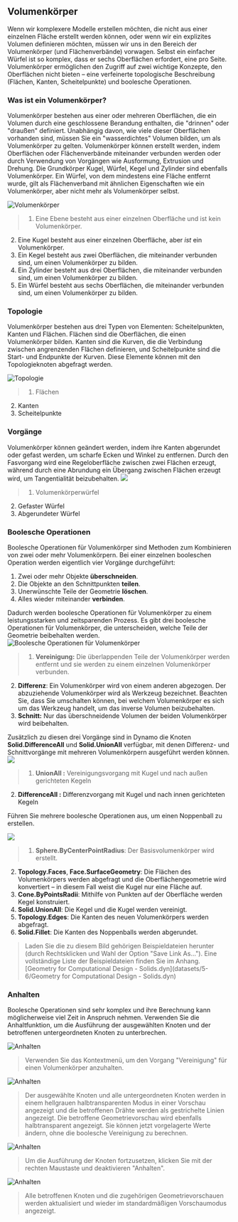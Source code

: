 

## Volumenkörper

Wenn wir komplexere Modelle erstellen möchten, die nicht aus einer einzelnen Fläche erstellt werden können, oder wenn wir ein explizites Volumen definieren möchten, müssen wir uns in den Bereich der Volumenkörper (und Flächenverbände) vorwagen. Selbst ein einfacher Würfel ist so komplex, dass er sechs Oberflächen erfordert, eine pro Seite. Volumenkörper ermöglichen den Zugriff auf zwei wichtige Konzepte, den Oberflächen nicht bieten – eine verfeinerte topologische Beschreibung (Flächen, Kanten, Scheitelpunkte) und boolesche Operationen.

### Was ist ein Volumenkörper?

Volumenkörper bestehen aus einer oder mehreren Oberflächen, die ein Volumen durch eine geschlossene Berandung enthalten, die "drinnen" oder "draußen" definiert. Unabhängig davon, wie viele dieser Oberflächen vorhanden sind, müssen Sie ein "wasserdichtes" Volumen bilden, um als Volumenkörper zu gelten. Volumenkörper können erstellt werden, indem Oberflächen oder Flächenverbände miteinander verbunden werden oder durch Verwendung von Vorgängen wie Ausformung, Extrusion und Drehung. Die Grundkörper Kugel, Würfel, Kegel und Zylinder sind ebenfalls Volumenkörper. Ein Würfel, von dem mindestens eine Fläche entfernt wurde, gilt als Flächenverband mit ähnlichen Eigenschaften wie ein Volumenkörper, aber nicht mehr als Volumenkörper selbst.

![Volumenkörper](images/5-6/Primitives.png)

> 1. Eine Ebene besteht aus einer einzelnen Oberfläche und ist kein Volumenkörper.
2. Eine Kugel besteht aus einer einzelnen Oberfläche, aber *ist* ein Volumenkörper.
3. Ein Kegel besteht aus zwei Oberflächen, die miteinander verbunden sind, um einen Volumenkörper zu bilden.
4. Ein Zylinder besteht aus drei Oberflächen, die miteinander verbunden sind, um einen Volumenkörper zu bilden.
5. Ein Würfel besteht aus sechs Oberflächen, die miteinander verbunden sind, um einen Volumenkörper zu bilden.

### Topologie

Volumenkörper bestehen aus drei Typen von Elementen: Scheitelpunkten, Kanten und Flächen. Flächen sind die Oberflächen, die einen Volumenkörper bilden. Kanten sind die Kurven, die die Verbindung zwischen angrenzenden Flächen definieren, und Scheitelpunkte sind die Start- und Endpunkte der Kurven. Diese Elemente können mit den Topologieknoten abgefragt werden.

![Topologie](images/5-6/Solid-topology.png)

> 1. Flächen
2. Kanten
3. Scheitelpunkte

### Vorgänge

Volumenkörper können geändert werden, indem ihre Kanten abgerundet oder gefast werden, um scharfe Ecken und Winkel zu entfernen. Durch den Fasvorgang wird eine Regeloberfläche zwischen zwei Flächen erzeugt, während durch eine Abrundung ein Übergang zwischen Flächen erzeugt wird, um Tangentialität beizubehalten. ![](images/5-6/SolidOperations.png)

> 1. Volumenkörperwürfel
2. Gefaster Würfel
3. Abgerundeter Würfel

### Boolesche Operationen

Boolesche Operationen für Volumenkörper sind Methoden zum Kombinieren von zwei oder mehr Volumenkörpern. Bei einer einzelnen booleschen Operation werden eigentlich vier Vorgänge durchgeführt:

1. Zwei oder mehr Objekte **überschneiden**.
2. Die Objekte an den Schnittpunkten **teilen**.
3. Unerwünschte Teile der Geometrie **löschen**.
4. Alles wieder miteinander **verbinden**.

Dadurch werden boolesche Operationen für Volumenkörper zu einem leistungsstarken und zeitsparenden Prozess. Es gibt drei boolesche Operationen für Volumenkörper, die unterscheiden, welche Teile der Geometrie beibehalten werden. ![Boolesche Operationen für Volumenkörper](images/5-6/SolidBooleans.png)

> 1. **Vereinigung:** Die überlappenden Teile der Volumenkörper werden entfernt und sie werden zu einem einzelnen Volumenkörper verbunden.
2. **Differenz**: Ein Volumenkörper wird von einem anderen abgezogen. Der abzuziehende Volumenkörper wird als Werkzeug bezeichnet. Beachten Sie, dass Sie umschalten können, bei welchem Volumenkörper es sich um das Werkzeug handelt, um das inverse Volumen beizubehalten.
3. **Schnitt:** Nur das überschneidende Volumen der beiden Volumenkörper wird beibehalten.

Zusätzlich zu diesen drei Vorgänge sind in Dynamo die Knoten **Solid.DifferenceAll** und **Solid.UnionAll** verfügbar, mit denen Differenz- und Schnittvorgänge mit mehreren Volumenkörpern ausgeführt werden können. ![](images/5-6/BooleanAll.png)

> 1. **UnionAll :** Vereinigungsvorgang mit Kugel und nach außen gerichteten Kegeln
2. **DifferenceAll :** Differenzvorgang mit Kugel und nach innen gerichteten Kegeln

Führen Sie mehrere boolesche Operationen aus, um einen Noppenball zu erstellen.

![](images/5-6/spikyBallExample.png)

> 1. **Sphere.ByCenterPointRadius**: Der Basisvolumenkörper wird erstellt.
2. **Topology.Faces**, **Face.SurfaceGeometry**: Die Flächen des Volumenkörpers werden abgefragt und die Oberflächengeometrie wird konvertiert – in diesem Fall weist die Kugel nur eine Fläche auf.
3. **Cone.ByPointsRadii**: Mithilfe von Punkten auf der Oberfläche werden Kegel konstruiert.
4. **Solid.UnionAll**: Die Kegel und die Kugel werden vereinigt.
5. **Topology.Edges**: Die Kanten des neuen Volumenkörpers werden abgefragt.
6. **Solid.Fillet**: Die Kanten des Noppenballs werden abgerundet.
> Laden Sie die zu diesem Bild gehörigen Beispieldateien herunter (durch Rechtsklicken und Wahl der Option "Save Link As..."). Eine vollständige Liste der Beispieldateien finden Sie im Anhang. [Geometry for Computational Design - Solids.dyn](datasets/5-6/Geometry for Computational Design - Solids.dyn)

### Anhalten

Boolesche Operationen sind sehr komplex und ihre Berechnung kann möglicherweise viel Zeit in Anspruch nehmen. Verwenden Sie die Anhaltfunktion, um die Ausführung der ausgewählten Knoten und der betroffenen untergeordneten Knoten zu unterbrechen.

![Anhalten](images/5-6/freeze-01.png)

> Verwenden Sie das Kontextmenü, um den Vorgang "Vereinigung" für einen Volumenkörper anzuhalten.

![Anhalten](images/5-6/freeze-02.png)

> Der ausgewählte Knoten und alle untergeordneten Knoten werden in einem hellgrauen halbtransparenten Modus in einer Vorschau angezeigt und die betroffenen Drähte werden als gestrichelte Linien angezeigt. Die betroffene Geometrievorschau wird ebenfalls halbtransparent angezeigt. Sie können jetzt vorgelagerte Werte ändern, ohne die boolesche Vereinigung zu berechnen.

![Anhalten](images/5-6/freeze-03.png)

> Um die Ausführung der Knoten fortzusetzen, klicken Sie mit der rechten Maustaste und deaktivieren "Anhalten".

![Anhalten](images/5-6/freeze-04.png)

> Alle betroffenen Knoten und die zugehörigen Geometrievorschauen werden aktualisiert und wieder im standardmäßigen Vorschaumodus angezeigt.

